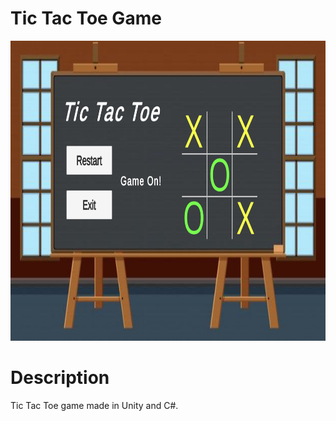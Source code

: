 # Tic Tac Toe Game
<p align="center">
  <img src="Assets/Assets/Screenshot (38).png" width="915" height="480"/>
</p>

# Description

Tic Tac Toe game made in Unity and C#.

